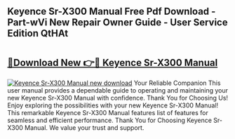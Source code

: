 ## Keyence Sr-X300 Manual Free Pdf Download - Part-wVi New Repair Owner Guide - User Service Edition QtHAt

# <h2><a href="http://bc44633.oget.top/?id=Keyence+Sr-X300+Manual">🔗Download New 👉🔴 Keyence Sr-X300 Manual</a></h2>

[![Keyence Sr-X300 Manual new download](https://i.imgur.com/5g1atiW.png)](http://bc44633.oget.top/?id=Keyence+Sr-X300+Manual)
Your Reliable Companion This user manual provides a dependable guide to operating and maintaining your new Keyence Sr-X300 Manual with confidence. Thank You for Choosing Us! Enjoy exploring the possibilities with your new Keyence Sr-X300 Manual! This remarkable Keyence Sr-X300 Manual features list of features for seamless and efficient performance. Thank You for Choosing Keyence Sr-X300 Manual. We value your trust and support.
